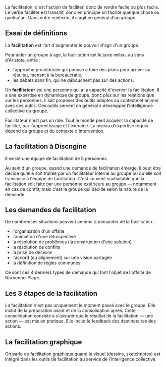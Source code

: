 La facilitation, c'est l'action de faciliter, donc de rendre facile ou plus facile.
Le verbe faciliter est transitif, donc en principe on facilite quelque chose ou quelqu'un. Dans notre contexte, il s'agit en général d'un groupe.

## Essai de définitions
La **facilitation** est l'art d'augmenter le pouvoir d'agir d'un groupe.

Pour aider un groupe à agir, la facilitation est le juste milieu, au sens d'Aristote, entre :
- l'approche procédurale qui pousse à faire des plans pour arriver au résultat, menant à la bureaucratie,
- les débats sans fin, qui ne débouchent pas sur des actions.

Un **facilitateur** est une personne qui a la capacité d'exercer la facilitation.
Il a une expertise en dynamique de groupe, donc plus sur les relations que sur les personnes.
Il sait proposer des outils adaptés au contexte et animer avec ces outils. Ces outils servent en général à développer l'intelligence collective du groupe.

Facilitateur n'est pas un rôle. Tout le monde peut acquérir la capacité de faciliter, par l'apprentissage et l'exercice. La niveau d'expertise requis dépend du groupe et du contexte d'intervention.

## La facilitation à Discngine
Il existe une équipe de facilitation de 5 personnes.

Au sein d'un groupe, quand une demande de facilitation émerge, il peut être décidé qu'elle soit traitée par un facilitateur interne au groupe ou qu'elle soit transmise à l'équipe de facilitation. C'est souvent souhaitable que la facilitation soit faite par une personne extérieure au groupe — notamment en cas de conflit, mais c'est le groupe qui décide selon la nature de la demande.

## Les demandes de facilitation
De nombreuses situations peuvent amener à demander de la facilitation :
- l'organisation d'un offsite
- l'animation d'une rétrospective
- la résolution de problèmes (la construction d'une solution)
- la résolution de conflits
- la prise de décision
- l'accord (ou alignement) sur une vision partagée
- la définition de règles communes

Ce sont ces 4 derniers types de demande qui font l'objet de l'offsite de Narbonne-Plage.

## Les 3 étapes de la facilitation
La facilitation n'est pas uniquement le moment passé avec le groupe. Elle inclut de la préparation avant et de la consolidation après. Cette consolidation consiste à s'assurer que le résultat de la facilitation — une action — est mis en pratique. Elle inclut le feedback des destinataires des actions.

## La facilitation graphique
On parle de facilitation graphique quand le visuel (dessins, sketchnotes) est intégré dans les outils de facilitation au service de l'intelligence collective.
